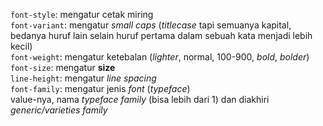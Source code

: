 `font-style`: mengatur cetak miring  
`font-variant`: mengatur *small caps* (*titlecase* tapi semuanya kapital, bedanya huruf lain selain huruf pertama dalam sebuah kata menjadi lebih kecil)  
`font-weight`: mengatur ketebalan (*lighter*, normal, 100-900, *bold*, *bolder*)  
`font-size`: mengatur **size**  
`line-height`: mengatur *line spacing*  
`font-family`: mengatur jenis *font* (*typeface*)  
	value-nya, nama *typeface family* (bisa lebih dari 1) dan diakhiri *generic/varieties family* 